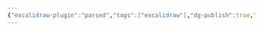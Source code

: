 ```yaml
---
{"excalidraw-plugin":"parsed","tags":["excalidraw"],"dg-publish":true,"permalink":"/docs/assets/chatgpt-usecase.excalidraw/","dgPassFrontmatter":true}
---
```

<style> .container {font-family: sans-serif; text-align: center;} .button-wrapper button {z-index: 1;height: 40px; width: 100px; margin: 10px;padding: 5px;} .excalidraw .App-menu_top .buttonList { display: flex;} .excalidraw-wrapper { height: 800px; margin: 50px; position: relative;} :root[dir="ltr"] .excalidraw .layer-ui__wrapper .zen-mode-transition.App-menu_bottom--transition-left {transform: none;} </style><script src="https://cdn.jsdelivr.net/npm/react@17/umd/react.production.min.js"></script><script src="https://cdn.jsdelivr.net/npm/react-dom@17/umd/react-dom.production.min.js"></script><script type="text/javascript" src="https://cdn.jsdelivr.net/npm/@excalidraw/excalidraw@0/dist/excalidraw.production.min.js"></script><div id="chatgpt-usecaseexcalidraw.md"></div><script>(function(){const InitialData={"type":"excalidraw","version":2,"source":"https://github.com/zsviczian/obsidian-excalidraw-plugin/releases/tag/2.7.4","elements":[{"type":"text","version":947,"versionNonce":1883503732,"isDeleted":false,"id":"2Z1VowJB","fillStyle":"solid","strokeWidth":1,"strokeStyle":"solid","roughness":1,"opacity":100,"angle":0,"x":-614.3732255745849,"y":-84.82552846259674,"strokeColor":"#000000","backgroundColor":"white","width":46.239969193935394,"height":25,"seed":593505442,"groupIds":["gCb6DzIQ1P3OZgURhG1Pv"],"frameId":null,"roundness":null,"boundElements":[],"updated":1736753009625,"link":null,"locked":false,"fontSize":20,"fontFamily":1,"text":"User","rawText":"User","textAlign":"left","verticalAlign":"top","containerId":null,"originalText":"User","lineHeight":1.25,"baseline":17,"autoResize":true,"index":"a0"},{"type":"line","version":1255,"versionNonce":593441996,"isDeleted":false,"id":"Me6z0AsjUha_0SNufGoPd","fillStyle":"cross-hatch","strokeWidth":2,"strokeStyle":"solid","roughness":0,"opacity":100,"angle":0,"x":-617.1604462230923,"y":-94.47845447257546,"strokeColor":"#000000","backgroundColor":"#ced4da","width":49.26942071813747,"height":43.87300421060919,"seed":28723298,"groupIds":["tCMJPACABmcO7j8ay6_FF","gCb6DzIQ1P3OZgURhG1Pv"],"frameId":null,"roundness":{"type":2},"boundElements":[],"updated":1736753009625,"link":null,"locked":false,"startBinding":null,"endBinding":null,"lastCommittedPoint":null,"startArrowhead":null,"endArrowhead":null,"points":[[0,0],[5.518175120431392,-29.072472669680792],[23.649321944705985,-43.87300421060919],[41.780468768980576,-32.244015142736835],[49.26942071813747,-3.0188078795298896],[0,0]],"index":"a1"},{"type":"ellipse","version":997,"versionNonce":754208244,"isDeleted":false,"id":"yNoEvIgoLb9iK8J67jRwE","fillStyle":"cross-hatch","strokeWidth":2,"strokeStyle":"solid","roughness":0,"opacity":100,"angle":0,"x":-604.7065753867766,"y":-161.1695022584319,"strokeColor":"#000000","backgroundColor":"#ced4da","width":25.225943407686408,"height":22.072700481725683,"seed":777186338,"groupIds":["tCMJPACABmcO7j8ay6_FF","gCb6DzIQ1P3OZgURhG1Pv"],"frameId":null,"roundness":null,"boundElements":[],"updated":1736753009625,"link":null,"locked":false,"index":"a2"},{"type":"text","version":1064,"versionNonce":95861580,"isDeleted":false,"id":"APy7aen9","fillStyle":"solid","strokeWidth":1,"strokeStyle":"solid","roughness":1,"opacity":100,"angle":0,"x":-610.4307562956135,"y":283.53880818698,"strokeColor":"#000000","backgroundColor":"white","width":47.39996337890625,"height":50,"seed":499701150,"groupIds":["LyjsCu6ORkNPfZITUlByw"],"frameId":null,"roundness":null,"boundElements":[],"updated":1736753009625,"link":null,"locked":false,"fontSize":20,"fontFamily":1,"text":"Chat\nBot","rawText":"Chat\nBot","textAlign":"left","verticalAlign":"top","containerId":null,"originalText":"Chat\nBot","lineHeight":1.25,"baseline":42,"autoResize":true,"index":"a3"},{"type":"line","version":1356,"versionNonce":1654550388,"isDeleted":false,"id":"QMXPDsniB23Rh0QjQ6qOl","fillStyle":"cross-hatch","strokeWidth":2,"strokeStyle":"solid","roughness":0,"opacity":100,"angle":0,"x":-613.2179769441209,"y":273.8858821770013,"strokeColor":"#000000","backgroundColor":"#ced4da","width":49.26942071813747,"height":43.87300421060919,"seed":798519774,"groupIds":["0FXJtMV7jXe6nsUMGTWym","LyjsCu6ORkNPfZITUlByw"],"frameId":null,"roundness":{"type":2},"boundElements":[],"updated":1736753009625,"link":null,"locked":false,"startBinding":null,"endBinding":null,"lastCommittedPoint":null,"startArrowhead":null,"endArrowhead":null,"points":[[0,0],[5.518175120431392,-29.072472669680792],[23.649321944705985,-43.87300421060919],[41.780468768980576,-32.244015142736835],[49.26942071813747,-3.0188078795298896],[0,0]],"index":"a4"},{"type":"ellipse","version":1094,"versionNonce":1884910028,"isDeleted":false,"id":"3yw9FE5njF8o1E2rEBxNQ","fillStyle":"cross-hatch","strokeWidth":2,"strokeStyle":"solid","roughness":0,"opacity":100,"angle":0,"x":-600.7641061078052,"y":207.1948343911449,"strokeColor":"#000000","backgroundColor":"#ced4da","width":25.225943407686408,"height":22.072700481725683,"seed":1437238814,"groupIds":["0FXJtMV7jXe6nsUMGTWym","LyjsCu6ORkNPfZITUlByw"],"frameId":null,"roundness":null,"boundElements":[],"updated":1736753009625,"link":null,"locked":false,"index":"a5"},{"type":"arrow","version":218,"versionNonce":1906643562,"isDeleted":false,"id":"sMkt9S2iY-bE5b892haRl","fillStyle":"hachure","strokeWidth":1,"strokeStyle":"solid","roughness":1,"opacity":100,"angle":0,"x":-514.2493979581498,"y":-220.76281346045465,"strokeColor":"#1e1e1e","backgroundColor":"transparent","width":57.95305193894637,"height":62.70311922371431,"seed":40258462,"groupIds":[],"frameId":null,"roundness":{"type":2},"boundElements":[],"updated":1736753009835,"link":null,"locked":false,"startBinding":{"focus":0.8967829899314979,"gap":8.817058953848658,"elementId":"1wsIUCF3n3Yfevi6bE0pF"},"endBinding":{"focus":0.8345246188289532,"gap":9.973280051582462,"elementId":"yNoEvIgoLb9iK8J67jRwE"},"lastCommittedPoint":null,"startArrowhead":null,"endArrowhead":null,"points":[[0,0],[-57.95305193894637,62.70311922371431]],"index":"a6"},{"type":"arrow","version":303,"versionNonce":1554514858,"isDeleted":false,"id":"SLQGQ53VBgVrG2-N2sPbz","fillStyle":"hachure","strokeWidth":1,"strokeStyle":"solid","roughness":1,"opacity":100,"angle":0,"x":-488.51456706760695,"y":-21.665248447970043,"strokeColor":"#1e1e1e","backgroundColor":"transparent","width":83.76578048037521,"height":130.77303204679134,"seed":2031911170,"groupIds":[],"frameId":null,"roundness":{"type":2},"boundElements":[],"updated":1736753009837,"link":null,"locked":false,"startBinding":{"focus":-0.7348549314645142,"gap":6.99943318372496,"elementId":"9XEYU9mK8mMttTHapjQNh"},"endBinding":{"focus":-1.5427284832754433,"gap":8.374741665468514,"elementId":"yNoEvIgoLb9iK8J67jRwE"},"lastCommittedPoint":null,"startArrowhead":null,"endArrowhead":null,"points":[[0,0],[-83.76578048037521,-130.77303204679134]],"index":"a7"},{"type":"arrow","version":298,"versionNonce":1447469354,"isDeleted":false,"id":"I7_FqlOJ3cCgHV4RhDppp","fillStyle":"hachure","strokeWidth":1,"strokeStyle":"solid","roughness":1,"opacity":100,"angle":0,"x":-566.7845987481653,"y":223.76616383882396,"strokeColor":"#1e1e1e","backgroundColor":"transparent","width":55.61122236001694,"height":11.761024084338601,"seed":1600706882,"groupIds":[],"frameId":null,"roundness":{"type":2},"boundElements":[],"updated":1736753009837,"link":null,"locked":false,"startBinding":{"focus":0.8854662783341526,"gap":9.568833397433906,"elementId":"3yw9FE5njF8o1E2rEBxNQ"},"endBinding":{"focus":0.3720831294617991,"gap":7.268096279329129,"elementId":"n1broyOWZp_obPGSCiHQX"},"lastCommittedPoint":null,"startArrowhead":null,"endArrowhead":null,"points":[[0,0],[55.61122236001694,-11.761024084338601]],"index":"a8"},{"type":"text","version":1222,"versionNonce":665349836,"isDeleted":false,"id":"hrByokXx","fillStyle":"solid","strokeWidth":1,"strokeStyle":"solid","roughness":1,"opacity":100,"angle":0,"x":-611.8755093066811,"y":544.3732096355475,"strokeColor":"#000000","backgroundColor":"white","width":44.65995788574219,"height":50,"seed":1718191390,"groupIds":["co2OpRnkzOmBx7FEySgcO"],"frameId":null,"roundness":null,"boundElements":[],"updated":1736753009625,"link":null,"locked":false,"fontSize":20,"fontFamily":1,"text":"Open\nAI","rawText":"Open\nAI","textAlign":"left","verticalAlign":"top","containerId":null,"originalText":"Open\nAI","lineHeight":1.25,"baseline":42,"autoResize":true,"index":"a9"},{"type":"line","version":1502,"versionNonce":1483977716,"isDeleted":false,"id":"a3AcU44PCaYMOxZWMvQE3","fillStyle":"cross-hatch","strokeWidth":2,"strokeStyle":"solid","roughness":0,"opacity":100,"angle":0,"x":-614.5366414949021,"y":534.8464738111159,"strokeColor":"#000000","backgroundColor":"#ced4da","width":49.26942071813747,"height":43.87300421060919,"seed":259469662,"groupIds":["Kq0lDcbRl8dHra64eLDrI","co2OpRnkzOmBx7FEySgcO"],"frameId":null,"roundness":{"type":2},"boundElements":[],"updated":1736753009625,"link":null,"locked":false,"startBinding":null,"endBinding":null,"lastCommittedPoint":null,"startArrowhead":null,"endArrowhead":null,"points":[[0,0],[5.518175120431392,-29.072472669680792],[23.649321944705985,-43.87300421060919],[41.780468768980576,-32.244015142736835],[49.26942071813747,-3.0188078795298896],[0,0]],"index":"aA"},{"type":"ellipse","version":1241,"versionNonce":1623766348,"isDeleted":false,"id":"l9lDEO80SQSsXJqKr1wW7","fillStyle":"cross-hatch","strokeWidth":2,"strokeStyle":"solid","roughness":0,"opacity":100,"angle":0,"x":-602.0827706585865,"y":468.15542602525943,"strokeColor":"#000000","backgroundColor":"#ced4da","width":25.225943407686408,"height":22.072700481725683,"seed":1518687646,"groupIds":["Kq0lDcbRl8dHra64eLDrI","co2OpRnkzOmBx7FEySgcO"],"frameId":null,"roundness":null,"boundElements":[{"id":"I7_FqlOJ3cCgHV4RhDppp","type":"arrow"},{"id":"QV5ZVg9ODAfKaD0r6DCUB","type":"arrow"}],"updated":1736753009625,"link":null,"locked":false,"index":"aB"},{"type":"arrow","version":241,"versionNonce":799634538,"isDeleted":false,"id":"QV5ZVg9ODAfKaD0r6DCUB","fillStyle":"hachure","strokeWidth":1,"strokeStyle":"solid","roughness":1,"opacity":100,"angle":0,"x":-565.702550004829,"y":473.37730868124135,"strokeColor":"#1e1e1e","backgroundColor":"transparent","width":54.51076781053064,"height":3.2640088651075416,"seed":1761267970,"groupIds":[],"frameId":null,"roundness":{"type":2},"boundElements":[],"updated":1736753009839,"link":null,"locked":false,"startBinding":{"focus":-0.3969688106694971,"gap":11.95298670027555,"elementId":"l9lDEO80SQSsXJqKr1wW7"},"endBinding":{"focus":0.026160937695599407,"gap":7.113323170981133,"elementId":"GnFccX6hHUnreg--HIluE"},"lastCommittedPoint":null,"startArrowhead":null,"endArrowhead":null,"points":[[0,0],[54.51076781053064,-3.2640088651075416]],"index":"aC"},{"type":"ellipse","version":161,"versionNonce":1260137420,"isDeleted":false,"id":"1wsIUCF3n3Yfevi6bE0pF","fillStyle":"hachure","strokeWidth":1,"strokeStyle":"solid","roughness":1,"opacity":100,"angle":0,"x":-507.7685231793006,"y":-276.1045871673292,"strokeColor":"#1e1e1e","backgroundColor":"transparent","width":206,"height":89,"seed":202293790,"groupIds":[],"frameId":"V6rDjRW-2-3vH89Qtx9M1","roundness":{"type":2},"boundElements":[{"type":"text","id":"De750tSa"},{"id":"sMkt9S2iY-bE5b892haRl","type":"arrow"},{"id":"M0o15oZlbze4uYw5iNqcO","type":"arrow"},{"id":"ip8sUd67HFfYmEraPN2hn","type":"arrow"}],"updated":1736753009625,"link":null,"locked":false,"index":"aD"},{"type":"text","version":151,"versionNonce":619071220,"isDeleted":false,"id":"De750tSa","fillStyle":"hachure","strokeWidth":1,"strokeStyle":"solid","roughness":1,"opacity":100,"angle":0,"x":-452.560482579015,"y":-256.5708389301306,"strokeColor":"#1e1e1e","backgroundColor":"transparent","width":95.919921875,"height":50,"seed":661442142,"groupIds":[],"frameId":"V6rDjRW-2-3vH89Qtx9M1","roundness":null,"boundElements":[],"updated":1736753009625,"link":null,"locked":false,"fontSize":20,"fontFamily":1,"text":"Request\nChat List","rawText":"Request\nChat List","textAlign":"center","verticalAlign":"middle","containerId":"1wsIUCF3n3Yfevi6bE0pF","originalText":"Request\nChat List","lineHeight":1.25,"baseline":42,"autoResize":true,"index":"aE"},{"type":"ellipse","version":176,"versionNonce":951898700,"isDeleted":false,"id":"c5VVrWVITHnCl8TEOsmRQ","fillStyle":"hachure","strokeWidth":1,"strokeStyle":"solid","roughness":1,"opacity":100,"angle":0,"x":-181.37375287493865,"y":-273.7136366464959,"strokeColor":"#1e1e1e","backgroundColor":"transparent","width":209,"height":85,"seed":2143499806,"groupIds":[],"frameId":"V6rDjRW-2-3vH89Qtx9M1","roundness":{"type":2},"boundElements":[{"type":"text","id":"q7pVDpjr"},{"id":"M0o15oZlbze4uYw5iNqcO","type":"arrow"}],"updated":1736753009625,"link":null,"locked":false,"index":"aF"},{"type":"text","version":118,"versionNonce":1542015092,"isDeleted":false,"id":"q7pVDpjr","fillStyle":"hachure","strokeWidth":1,"strokeStyle":"solid","roughness":1,"opacity":100,"angle":0,"x":-124.72637244643286,"y":-256.2656748469242,"strokeColor":"#1e1e1e","backgroundColor":"transparent","width":95.919921875,"height":50,"seed":2132590978,"groupIds":[],"frameId":"V6rDjRW-2-3vH89Qtx9M1","roundness":null,"boundElements":[],"updated":1736753009625,"link":null,"locked":false,"fontSize":20,"fontFamily":1,"text":"Filter\nChat List","rawText":"Filter\nChat List","textAlign":"center","verticalAlign":"middle","containerId":"c5VVrWVITHnCl8TEOsmRQ","originalText":"Filter\nChat List","lineHeight":1.25,"baseline":42,"autoResize":true,"index":"aG"},{"type":"ellipse","version":120,"versionNonce":679782604,"isDeleted":false,"id":"QbiOtc-8GywIM3pk3ieR_","fillStyle":"hachure","strokeWidth":1,"strokeStyle":"solid","roughness":1,"opacity":100,"angle":0,"x":147.23952837506135,"y":-389.3758375742303,"strokeColor":"#1e1e1e","backgroundColor":"transparent","width":195,"height":120,"seed":585382338,"groupIds":[],"frameId":"V6rDjRW-2-3vH89Qtx9M1","roundness":{"type":2},"boundElements":[{"type":"text","id":"5z7GH61R"},{"id":"GSj0jaAwJLI65F8NSAQk-","type":"arrow"}],"updated":1736753009625,"link":null,"locked":false,"index":"aH"},{"type":"text","version":112,"versionNonce":235936244,"isDeleted":false,"id":"5z7GH61R","fillStyle":"hachure","strokeWidth":1,"strokeStyle":"solid","roughness":1,"opacity":100,"angle":0,"x":204.29665842598484,"y":-366.8022444454231,"strokeColor":"#1e1e1e","backgroundColor":"transparent","width":80.99991756677628,"height":75,"seed":1266397570,"groupIds":[],"frameId":"V6rDjRW-2-3vH89Qtx9M1","roundness":null,"boundElements":[],"updated":1736753009625,"link":null,"locked":false,"fontSize":20,"fontFamily":1,"text":"filter by\ncurrent\nstate","rawText":"filter by\ncurrent state","textAlign":"center","verticalAlign":"middle","containerId":"QbiOtc-8GywIM3pk3ieR_","originalText":"filter by\ncurrent state","lineHeight":1.25,"baseline":67,"autoResize":true,"index":"aI"},{"type":"ellipse","version":173,"versionNonce":772648780,"isDeleted":false,"id":"br4SlF0QFwDiOUG7se0TJ","fillStyle":"hachure","strokeWidth":1,"strokeStyle":"solid","roughness":1,"opacity":100,"angle":0,"x":145.88003130474885,"y":-248.66284013770684,"strokeColor":"#1e1e1e","backgroundColor":"transparent","width":195,"height":120,"seed":1233343042,"groupIds":[],"frameId":"V6rDjRW-2-3vH89Qtx9M1","roundness":{"type":2},"boundElements":[{"type":"text","id":"aZaosykx"},{"id":"MSx-y66iGkpPjIif_UUmg","type":"arrow"}],"updated":1736753009625,"link":null,"locked":false,"index":"aJ"},{"type":"text","version":170,"versionNonce":1180744564,"isDeleted":false,"id":"aZaosykx","fillStyle":"hachure","strokeWidth":1,"strokeStyle":"solid","roughness":1,"opacity":100,"angle":0,"x":202.93716135567234,"y":-213.5892470088997,"strokeColor":"#1e1e1e","backgroundColor":"transparent","width":80.99991756677628,"height":50,"seed":1873000962,"groupIds":[],"frameId":"V6rDjRW-2-3vH89Qtx9M1","roundness":null,"boundElements":[],"updated":1736753009625,"link":null,"locked":false,"fontSize":20,"fontFamily":1,"text":"filter by\ngoal","rawText":"filter by\ngoal","textAlign":"center","verticalAlign":"middle","containerId":"br4SlF0QFwDiOUG7se0TJ","originalText":"filter by\ngoal","lineHeight":1.25,"baseline":42,"autoResize":true,"index":"aK"},{"type":"ellipse","version":838,"versionNonce":1504830924,"isDeleted":false,"id":"bQidfhOgT4muB59UIOaLl","fillStyle":"hachure","strokeWidth":1,"strokeStyle":"solid","roughness":1,"opacity":100,"angle":0,"x":-221.7075622107526,"y":-156.3835551864069,"strokeColor":"#1e1e1e","backgroundColor":"transparent","width":104,"height":95,"seed":141847490,"groupIds":[],"frameId":"V6rDjRW-2-3vH89Qtx9M1","roundness":{"type":2},"boundElements":[{"type":"text","id":"ZXLwCrxi"},{"id":"ntP5dxGQG1I7e23ng0z9j","type":"arrow"},{"id":"Rb6Tw0frwl81aC9x7FcwD","type":"arrow"},{"id":"ip8sUd67HFfYmEraPN2hn","type":"arrow"}],"updated":1736753009625,"link":null,"locked":false,"index":"aL"},{"type":"text","version":789,"versionNonce":1373891370,"isDeleted":false,"id":"ZXLwCrxi","fillStyle":"hachure","strokeWidth":1,"strokeStyle":"solid","roughness":1,"opacity":100,"angle":0,"x":-190.09709445243294,"y":-121.4711272927679,"strokeColor":"#1e1e1e","backgroundColor":"transparent","width":41.23995923995972,"height":25,"seed":875930498,"groupIds":[],"frameId":"V6rDjRW-2-3vH89Qtx9M1","roundness":null,"boundElements":[],"updated":1736753009836,"link":null,"locked":false,"fontSize":20,"fontFamily":1,"text":"login","rawText":"login","textAlign":"center","verticalAlign":"middle","containerId":"bQidfhOgT4muB59UIOaLl","originalText":"login","lineHeight":1.25,"baseline":17,"autoResize":true,"index":"aM"},{"type":"ellipse","version":591,"versionNonce":545999948,"isDeleted":false,"id":"f7IdWh7UmnaydCsUhl1dC","fillStyle":"hachure","strokeWidth":1,"strokeStyle":"solid","roughness":1,"opacity":100,"angle":0,"x":25.857337674699124,"y":-154.80104573691523,"strokeColor":"#1e1e1e","backgroundColor":"transparent","width":104,"height":95,"seed":845274526,"groupIds":[],"frameId":"V6rDjRW-2-3vH89Qtx9M1","roundness":{"type":2},"boundElements":[{"type":"text","id":"tyF9OcMl"},{"id":"ntP5dxGQG1I7e23ng0z9j","type":"arrow"}],"updated":1736753009625,"link":null,"locked":false,"index":"aN"},{"type":"text","version":561,"versionNonce":340699306,"isDeleted":false,"id":"tyF9OcMl","fillStyle":"hachure","strokeWidth":1,"strokeStyle":"solid","roughness":1,"opacity":100,"angle":0,"x":50.177819537861936,"y":-119.88861784327622,"strokeColor":"#1e1e1e","backgroundColor":"transparent","width":55.81993103027344,"height":25,"seed":1540389342,"groupIds":[],"frameId":"V6rDjRW-2-3vH89Qtx9M1","roundness":null,"boundElements":[],"updated":1736753009837,"link":null,"locked":false,"fontSize":20,"fontFamily":1,"text":"signup","rawText":"signup","textAlign":"center","verticalAlign":"middle","containerId":"f7IdWh7UmnaydCsUhl1dC","originalText":"signup","lineHeight":1.25,"baseline":17,"autoResize":true,"index":"aO"},{"type":"ellipse","version":617,"versionNonce":1148445388,"isDeleted":false,"id":"sioTdJMPBNuJ1Y-YM2CZa","fillStyle":"hachure","strokeWidth":1,"strokeStyle":"solid","roughness":1,"opacity":100,"angle":0,"x":-480.6831832720374,"y":-159.53539087292756,"strokeColor":"#1e1e1e","backgroundColor":"transparent","width":119,"height":95,"seed":1602283550,"groupIds":[],"frameId":"V6rDjRW-2-3vH89Qtx9M1","roundness":{"type":2},"boundElements":[{"type":"text","id":"JrbDETyB"},{"id":"Rb6Tw0frwl81aC9x7FcwD","type":"arrow"},{"id":"Kvgr-6E4fxvJrmARAK4wx","type":"arrow"}],"updated":1736753009625,"link":null,"locked":false,"index":"aP"},{"type":"text","version":610,"versionNonce":1148825834,"isDeleted":false,"id":"JrbDETyB","fillStyle":"hachure","strokeWidth":1,"strokeStyle":"solid","roughness":1,"opacity":100,"angle":0,"x":-456.07599830048855,"y":-124.62296297928856,"strokeColor":"#1e1e1e","backgroundColor":"transparent","width":69.63992309570312,"height":25,"seed":94656990,"groupIds":[],"frameId":"V6rDjRW-2-3vH89Qtx9M1","roundness":null,"boundElements":[],"updated":1736753009837,"link":null,"locked":false,"fontSize":20,"fontFamily":1,"text":"Signout","rawText":"Signout","textAlign":"center","verticalAlign":"middle","containerId":"sioTdJMPBNuJ1Y-YM2CZa","originalText":"Signout","lineHeight":1.25,"baseline":17,"autoResize":true,"index":"aQ"},{"type":"ellipse","version":307,"versionNonce":1007003980,"isDeleted":false,"id":"9XEYU9mK8mMttTHapjQNh","fillStyle":"hachure","strokeWidth":1,"strokeStyle":"solid","roughness":1,"opacity":100,"angle":0,"x":-496.4061421978554,"y":-40.2911512949334,"strokeColor":"#1e1e1e","backgroundColor":"transparent","width":206,"height":89,"seed":843963358,"groupIds":[],"frameId":"V6rDjRW-2-3vH89Qtx9M1","roundness":{"type":2},"boundElements":[{"type":"text","id":"U7n4vZNf"},{"id":"SLQGQ53VBgVrG2-N2sPbz","type":"arrow"},{"id":"pRAJskR0vaZfty_m5_tpI","type":"arrow"}],"updated":1736753009625,"link":null,"locked":false,"index":"aR"},{"type":"text","version":308,"versionNonce":796746100,"isDeleted":false,"id":"U7n4vZNf","fillStyle":"hachure","strokeWidth":1,"strokeStyle":"solid","roughness":1,"opacity":100,"angle":0,"x":-456.748081761144,"y":-20.757403057734766,"strokeColor":"#1e1e1e","backgroundColor":"transparent","width":127.01988220214844,"height":50,"seed":1501406722,"groupIds":[],"frameId":"V6rDjRW-2-3vH89Qtx9M1","roundness":null,"boundElements":[],"updated":1736753009625,"link":null,"locked":false,"fontSize":20,"fontFamily":1,"text":"Request\nChat Session","rawText":"Request\nChat Session","textAlign":"center","verticalAlign":"middle","containerId":"9XEYU9mK8mMttTHapjQNh","originalText":"Request\nChat Session","lineHeight":1.25,"baseline":42,"autoResize":true,"index":"aS"},{"type":"arrow","version":294,"versionNonce":1771801962,"isDeleted":false,"id":"GSj0jaAwJLI65F8NSAQk-","fillStyle":"hachure","strokeWidth":1,"strokeStyle":"solid","roughness":1,"opacity":100,"angle":0,"x":137.0050923431176,"y":-324.37748007742425,"strokeColor":"#1e1e1e","backgroundColor":"transparent","width":76.73260051136144,"height":93.58038400339092,"seed":1572399938,"groupIds":[],"frameId":"V6rDjRW-2-3vH89Qtx9M1","roundness":{"type":2},"boundElements":[],"updated":1736753009836,"link":null,"locked":false,"startBinding":{"elementId":"QbiOtc-8GywIM3pk3ieR_","gap":10.50618351762185,"focus":1.0523645995113606},"endBinding":null,"lastCommittedPoint":null,"startArrowhead":null,"endArrowhead":null,"points":[[0,0],[-33.434994550019894,82.90106800985137],[-76.73260051136144,93.58038400339092]],"index":"aT"},{"type":"arrow","version":253,"versionNonce":710561834,"isDeleted":false,"id":"MSx-y66iGkpPjIif_UUmg","fillStyle":"hachure","strokeWidth":1,"strokeStyle":"solid","roughness":1,"opacity":100,"angle":0,"x":136.5751920436445,"y":-187.738459874511,"strokeColor":"#1e1e1e","backgroundColor":"transparent","width":76.02166962203376,"height":40.408509570253585,"seed":1134082690,"groupIds":[],"frameId":"V6rDjRW-2-3vH89Qtx9M1","roundness":{"type":2},"boundElements":[],"updated":1736753009836,"link":null,"locked":false,"startBinding":{"elementId":"br4SlF0QFwDiOUG7se0TJ","gap":9.31433817685756,"focus":-0.9380214158860317},"endBinding":null,"lastCommittedPoint":null,"startArrowhead":null,"endArrowhead":null,"points":[[0,0],[-35.91006251226554,-35.48699088935095],[-76.02166962203376,-40.408509570253585]],"index":"aU"},{"type":"arrow","version":2124,"versionNonce":760280554,"isDeleted":false,"id":"ntP5dxGQG1I7e23ng0z9j","fillStyle":"hachure","strokeWidth":1,"strokeStyle":"dashed","roughness":1,"opacity":100,"angle":0,"x":-105.43084549288372,"y":-106.15156252309188,"strokeColor":"#1e1e1e","backgroundColor":"transparent","width":120.02666912077068,"height":1.2967547631971001,"seed":2138800066,"groupIds":[],"frameId":"V6rDjRW-2-3vH89Qtx9M1","roundness":{"type":2},"boundElements":[{"type":"text","id":"aFCyQ1aU"}],"updated":1736753009836,"link":null,"locked":false,"startBinding":{"elementId":"bQidfhOgT4muB59UIOaLl","focus":0.042892877396113846,"gap":12.343801480409603},"endBinding":{"elementId":"f7IdWh7UmnaydCsUhl1dC","focus":-0.06588398835823771,"gap":11.316300788016882},"lastCommittedPoint":null,"startArrowhead":null,"endArrowhead":"arrow","points":[[0,0],[120.02666912077068,1.2967547631971001]],"index":"aV"},{"id":"aFCyQ1aU","type":"text","x":-77.027475557117,"y":-118.00318503299192,"width":63.21994933485985,"height":25,"angle":0,"strokeColor":"#1e1e1e","backgroundColor":"transparent","fillStyle":"hachure","strokeWidth":1,"strokeStyle":"dashed","roughness":1,"opacity":100,"groupIds":[],"frameId":"V6rDjRW-2-3vH89Qtx9M1","roundness":null,"seed":1957878050,"version":73,"versionNonce":344102004,"isDeleted":false,"boundElements":[],"updated":1736753009625,"link":null,"locked":false,"text":"include","rawText":"include","fontSize":20,"fontFamily":1,"textAlign":"center","verticalAlign":"middle","baseline":17,"containerId":"ntP5dxGQG1I7e23ng0z9j","originalText":"include","lineHeight":1.25,"autoResize":true,"index":"aW"},{"type":"arrow","version":491,"versionNonce":1300984490,"isDeleted":false,"id":"M0o15oZlbze4uYw5iNqcO","fillStyle":"hachure","strokeWidth":1,"strokeStyle":"dashed","roughness":1,"opacity":100,"angle":0,"x":-187.07988345726653,"y":-226.15945456012577,"strokeColor":"#1e1e1e","backgroundColor":"transparent","width":111.11044528353614,"height":0.2790721027041627,"seed":1499626974,"groupIds":["DTnibcb2DtIzN7HFWvf5y"],"frameId":"V6rDjRW-2-3vH89Qtx9M1","roundness":{"type":2},"boundElements":[],"updated":1736753009835,"link":null,"locked":false,"startBinding":{"elementId":"c5VVrWVITHnCl8TEOsmRQ","gap":6.301949215293021,"focus":-0.1254324987331619},"endBinding":{"elementId":"1wsIUCF3n3Yfevi6bE0pF","gap":4.183372088961235,"focus":0.11007391281021633},"lastCommittedPoint":null,"startArrowhead":null,"endArrowhead":"arrow","points":[[0,0],[-111.11044528353614,-0.2790721027041627]],"index":"aX"},{"type":"text","version":142,"versionNonce":2107631092,"isDeleted":false,"id":"ROLWqT6d","fillStyle":"hachure","strokeWidth":1,"strokeStyle":"dashed","roughness":1,"opacity":100,"angle":0,"x":-279.49273071079824,"y":-265.8675255014726,"strokeColor":"#1e1e1e","backgroundColor":"transparent","width":76.17993864417076,"height":25,"seed":1629572574,"groupIds":["DTnibcb2DtIzN7HFWvf5y"],"frameId":"V6rDjRW-2-3vH89Qtx9M1","roundness":null,"boundElements":[{"id":"M0o15oZlbze4uYw5iNqcO","type":"arrow"}],"updated":1736753009625,"link":null,"locked":false,"fontSize":20,"fontFamily":1,"text":"extends","rawText":"extends","textAlign":"left","verticalAlign":"top","containerId":null,"originalText":"extends","lineHeight":1.25,"baseline":17,"autoResize":true,"index":"aY"},{"type":"ellipse","version":163,"versionNonce":422617932,"isDeleted":false,"id":"n1broyOWZp_obPGSCiHQX","fillStyle":"hachure","strokeWidth":1,"strokeStyle":"solid","roughness":1,"opacity":100,"angle":0,"x":-504.869243434115,"y":163.10979500436775,"strokeColor":"#1e1e1e","backgroundColor":"transparent","width":218,"height":85,"seed":2079218690,"groupIds":[],"frameId":"V6rDjRW-2-3vH89Qtx9M1","roundness":{"type":2},"boundElements":[{"id":"I7_FqlOJ3cCgHV4RhDppp","type":"arrow"},{"type":"text","id":"BHDZjJZu"},{"id":"pRAJskR0vaZfty_m5_tpI","type":"arrow"},{"id":"iuD4haGAmo5SeYGWWZD4W","type":"arrow"}],"updated":1736753009625,"link":null,"locked":false,"index":"aZ"},{"type":"text","version":149,"versionNonce":1243023220,"isDeleted":false,"id":"BHDZjJZu","fillStyle":"hachure","strokeWidth":1,"strokeStyle":"solid","roughness":1,"opacity":100,"angle":0,"x":-435.88384687788226,"y":180.55775680393947,"strokeColor":"#1e1e1e","backgroundColor":"transparent","width":79.87992858886719,"height":50,"seed":998738882,"groupIds":[],"frameId":"V6rDjRW-2-3vH89Qtx9M1","roundness":null,"boundElements":[],"updated":1736753009625,"link":null,"locked":false,"fontSize":20,"fontFamily":1,"text":"Request\nPrompt","rawText":"Request Prompt","textAlign":"center","verticalAlign":"middle","containerId":"n1broyOWZp_obPGSCiHQX","originalText":"Request Prompt","lineHeight":1.25,"baseline":42,"autoResize":true,"index":"aa"},{"type":"arrow","version":326,"versionNonce":1072491498,"isDeleted":false,"id":"pRAJskR0vaZfty_m5_tpI","fillStyle":"hachure","strokeWidth":1,"strokeStyle":"dashed","roughness":1,"opacity":100,"angle":0,"x":-391.3783237246374,"y":57.75989434810502,"strokeColor":"#1e1e1e","backgroundColor":"transparent","width":2.201528366212301,"height":94.1311977732996,"seed":1455357442,"groupIds":["T-uQB6ulK87otbG0NrK_S"],"frameId":"V6rDjRW-2-3vH89Qtx9M1","roundness":{"type":2},"boundElements":[],"updated":1736753009837,"link":null,"locked":false,"startBinding":{"focus":-0.03184559230261692,"gap":9.059815711400155,"elementId":"9XEYU9mK8mMttTHapjQNh"},"endBinding":{"focus":0.009476901546014464,"gap":11.228444684144868,"elementId":"n1broyOWZp_obPGSCiHQX"},"lastCommittedPoint":null,"startArrowhead":null,"endArrowhead":"arrow","points":[[0,0],[-2.201528366212301,94.1311977732996]],"index":"ab"},{"type":"text","version":108,"versionNonce":237893876,"isDeleted":false,"id":"KESEwfO6","fillStyle":"hachure","strokeWidth":1,"strokeStyle":"solid","roughness":1,"opacity":100,"angle":0,"x":-379.1837830255863,"y":76.46543160104744,"strokeColor":"#1e1e1e","backgroundColor":"transparent","width":63.21994933485985,"height":25,"seed":56607746,"groupIds":["T-uQB6ulK87otbG0NrK_S"],"frameId":"V6rDjRW-2-3vH89Qtx9M1","roundness":null,"boundElements":[],"updated":1736753009625,"link":null,"locked":false,"fontSize":20,"fontFamily":1,"text":"include","rawText":"include","textAlign":"left","verticalAlign":"top","containerId":null,"originalText":"include","lineHeight":1.25,"baseline":17,"autoResize":true,"index":"ac"},{"type":"ellipse","version":117,"versionNonce":780222540,"isDeleted":false,"id":"XKHvyuA3VWcCm6ueIrPOB","fillStyle":"hachure","strokeWidth":1,"strokeStyle":"solid","roughness":1,"opacity":100,"angle":0,"x":-167.1237091730473,"y":161.76544482533131,"strokeColor":"#1e1e1e","backgroundColor":"transparent","width":157,"height":120,"seed":718030274,"groupIds":[],"frameId":"V6rDjRW-2-3vH89Qtx9M1","roundness":{"type":2},"boundElements":[{"type":"text","id":"Iktc5jO1"},{"id":"b1qWvV9encTkgeeBKmjgY","type":"arrow"}],"updated":1736753009625,"link":null,"locked":false,"index":"ad"},{"type":"text","version":117,"versionNonce":1701493364,"isDeleted":false,"id":"Iktc5jO1","fillStyle":"hachure","strokeWidth":1,"strokeStyle":"solid","roughness":1,"opacity":100,"angle":0,"x":-126.09155243369128,"y":184.33903795413846,"strokeColor":"#1e1e1e","backgroundColor":"transparent","width":74.919921875,"height":75,"seed":847396226,"groupIds":[],"frameId":"V6rDjRW-2-3vH89Qtx9M1","roundness":null,"boundElements":[],"updated":1736753009625,"link":null,"locked":false,"fontSize":20,"fontFamily":1,"text":"request\ncurrent\nstate","rawText":"request\ncurrent\nstate","textAlign":"center","verticalAlign":"middle","containerId":"XKHvyuA3VWcCm6ueIrPOB","originalText":"request\ncurrent\nstate","lineHeight":1.25,"baseline":67,"autoResize":true,"index":"ae"},{"type":"ellipse","version":162,"versionNonce":126572236,"isDeleted":false,"id":"kTzZVIq5AdDeqZwpWPVUP","fillStyle":"hachure","strokeWidth":1,"strokeStyle":"solid","roughness":1,"opacity":100,"angle":0,"x":-168.37391262356806,"y":299.68974088652925,"strokeColor":"#1e1e1e","backgroundColor":"transparent","width":157,"height":120,"seed":1889557726,"groupIds":[],"frameId":"V6rDjRW-2-3vH89Qtx9M1","roundness":{"type":2},"boundElements":[{"type":"text","id":"JXPMz5y1"},{"id":"UdGe7rfwoxS-ce1393uTF","type":"arrow"}],"updated":1736753009625,"link":null,"locked":false,"index":"af"},{"type":"text","version":167,"versionNonce":177425396,"isDeleted":false,"id":"JXPMz5y1","fillStyle":"hachure","strokeWidth":1,"strokeStyle":"solid","roughness":1,"opacity":100,"angle":0,"x":-127.34175588421203,"y":334.7633340153364,"strokeColor":"#1e1e1e","backgroundColor":"transparent","width":74.919921875,"height":50,"seed":612176158,"groupIds":[],"frameId":"V6rDjRW-2-3vH89Qtx9M1","roundness":null,"boundElements":[],"updated":1736753009625,"link":null,"locked":false,"fontSize":20,"fontFamily":1,"text":"request\ngoal","rawText":"request\ngoal","textAlign":"center","verticalAlign":"middle","containerId":"kTzZVIq5AdDeqZwpWPVUP","originalText":"request\ngoal","lineHeight":1.25,"baseline":42,"autoResize":true,"index":"ag"},{"type":"ellipse","version":205,"versionNonce":336502092,"isDeleted":false,"id":"lF1waERz3oLUR4vb-f0Hd","fillStyle":"hachure","strokeWidth":1,"strokeStyle":"solid","roughness":1,"opacity":100,"angle":0,"x":-167.1237091730473,"y":439.61890930660593,"strokeColor":"#1e1e1e","backgroundColor":"transparent","width":220,"height":156,"seed":1332717378,"groupIds":[],"frameId":"V6rDjRW-2-3vH89Qtx9M1","roundness":{"type":2},"boundElements":[{"type":"text","id":"GihaPyYe"},{"id":"5cbBT0pTIEhQ5SGuc2Mcg","type":"arrow"}],"updated":1736753009625,"link":null,"locked":false,"index":"ah"},{"type":"text","version":281,"versionNonce":1873653108,"isDeleted":false,"id":"GihaPyYe","fillStyle":"hachure","strokeWidth":1,"strokeStyle":"solid","roughness":1,"opacity":100,"angle":0,"x":-122.13539407258361,"y":479.96458037405523,"strokeColor":"#1e1e1e","backgroundColor":"transparent","width":130.45987793803215,"height":75,"seed":1582644226,"groupIds":[],"frameId":"V6rDjRW-2-3vH89Qtx9M1","roundness":null,"boundElements":[],"updated":1736753009625,"link":null,"locked":false,"fontSize":20,"fontFamily":1,"text":"request\nother\nrequirenments","rawText":"request\nother\nrequirenments","textAlign":"center","verticalAlign":"middle","containerId":"lF1waERz3oLUR4vb-f0Hd","originalText":"request\nother\nrequirenments","lineHeight":1.25,"baseline":67,"autoResize":true,"index":"ai"},{"type":"line","version":318,"versionNonce":1835340748,"isDeleted":false,"id":"IXyCTfLmjTWlMwXlaxDFJ","fillStyle":"hachure","strokeWidth":1,"strokeStyle":"solid","roughness":1,"opacity":100,"angle":3.141592653589793,"x":57.61721436059146,"y":-244.8315983068519,"strokeColor":"#000000","backgroundColor":"transparent","width":1.1585693359375,"height":29.69879150390625,"seed":582759298,"groupIds":["29ZApaBVpJFVyWmc8Bp6S"],"frameId":"V6rDjRW-2-3vH89Qtx9M1","roundness":{"type":2},"boundElements":[],"updated":1736753009625,"link":null,"locked":false,"startBinding":null,"endBinding":null,"lastCommittedPoint":null,"startArrowhead":null,"endArrowhead":null,"points":[[0,0],[-1.1585693359375,29.69879150390625]],"index":"aj"},{"type":"line","version":303,"versionNonce":1442832116,"isDeleted":false,"id":"srdwJhAMe4fuj9_REBQZt","fillStyle":"hachure","strokeWidth":1,"strokeStyle":"solid","roughness":1,"opacity":100,"angle":3.141592653589793,"x":28.25395002409431,"y":-229.34354781493892,"strokeColor":"#000000","backgroundColor":"transparent","width":30.17535400390625,"height":16.003662109375,"seed":162427714,"groupIds":["29ZApaBVpJFVyWmc8Bp6S"],"frameId":"V6rDjRW-2-3vH89Qtx9M1","roundness":{"type":2},"boundElements":[],"updated":1736753009625,"link":null,"locked":false,"startBinding":null,"endBinding":null,"lastCommittedPoint":null,"startArrowhead":null,"endArrowhead":null,"points":[[0,0],[30.17535400390625,16.003662109375]],"index":"ak"},{"type":"line","version":315,"versionNonce":1906883148,"isDeleted":false,"id":"KOUBC47d-ut5JNClb2C_I","fillStyle":"hachure","strokeWidth":1,"strokeStyle":"solid","roughness":1,"opacity":100,"angle":3.141592653589793,"x":57.59903464480881,"y":-244.5170480768419,"strokeColor":"#000000","backgroundColor":"transparent","width":28.2388916015625,"height":14.933837890625,"seed":532855554,"groupIds":["29ZApaBVpJFVyWmc8Bp6S"],"frameId":"V6rDjRW-2-3vH89Qtx9M1","roundness":{"type":2},"boundElements":[],"updated":1736753009625,"link":null,"locked":false,"startBinding":null,"endBinding":null,"lastCommittedPoint":null,"startArrowhead":null,"endArrowhead":null,"points":[[0,0],[-28.2388916015625,14.933837890625]],"index":"al"},{"type":"line","version":356,"versionNonce":1712316532,"isDeleted":false,"id":"vJi3H25C7GJlkpnQU3x1-","fillStyle":"hachure","strokeWidth":1,"strokeStyle":"solid","roughness":1,"opacity":100,"angle":3.141592653589793,"x":-256.2081386260622,"y":191.31478179975608,"strokeColor":"#000000","backgroundColor":"transparent","width":1.1585693359375,"height":29.69879150390625,"seed":410050882,"groupIds":["zfWJZbytk12iUy6jKCtVX"],"frameId":"V6rDjRW-2-3vH89Qtx9M1","roundness":{"type":2},"boundElements":[],"updated":1736753009625,"link":null,"locked":false,"startBinding":null,"endBinding":null,"lastCommittedPoint":null,"startArrowhead":null,"endArrowhead":null,"points":[[0,0],[-1.1585693359375,29.69879150390625]],"index":"am"},{"type":"line","version":341,"versionNonce":733188300,"isDeleted":false,"id":"8K2D4I4xrdsC2ngH2RZ1U","fillStyle":"hachure","strokeWidth":1,"strokeStyle":"solid","roughness":1,"opacity":100,"angle":3.141592653589793,"x":-285.5714029625593,"y":206.80283229166898,"strokeColor":"#000000","backgroundColor":"transparent","width":30.17535400390625,"height":16.003662109375,"seed":1208445186,"groupIds":["zfWJZbytk12iUy6jKCtVX"],"frameId":"V6rDjRW-2-3vH89Qtx9M1","roundness":{"type":2},"boundElements":[],"updated":1736753009625,"link":null,"locked":false,"startBinding":null,"endBinding":null,"lastCommittedPoint":null,"startArrowhead":null,"endArrowhead":null,"points":[[0,0],[30.17535400390625,16.003662109375]],"index":"an"},{"type":"line","version":353,"versionNonce":1201910260,"isDeleted":false,"id":"TVoVCHb9J0VdDjIQKw_N8","fillStyle":"hachure","strokeWidth":1,"strokeStyle":"solid","roughness":1,"opacity":100,"angle":3.141592653589793,"x":-256.22631834184483,"y":191.62933202976603,"strokeColor":"#000000","backgroundColor":"transparent","width":28.2388916015625,"height":14.933837890625,"seed":452393154,"groupIds":["zfWJZbytk12iUy6jKCtVX"],"frameId":"V6rDjRW-2-3vH89Qtx9M1","roundness":{"type":2},"boundElements":[],"updated":1736753009625,"link":null,"locked":false,"startBinding":null,"endBinding":null,"lastCommittedPoint":null,"startArrowhead":null,"endArrowhead":null,"points":[[0,0],[-28.2388916015625,14.933837890625]],"index":"ao"},{"type":"arrow","version":156,"versionNonce":1730050410,"isDeleted":false,"id":"b1qWvV9encTkgeeBKmjgY","fillStyle":"hachure","strokeWidth":1,"strokeStyle":"solid","roughness":1,"opacity":100,"angle":0,"x":-172.45427454551145,"y":215.17245877423332,"strokeColor":"#1e1e1e","backgroundColor":"transparent","width":84.00929872258769,"height":9.147421256845178,"seed":1051507714,"groupIds":[],"frameId":"V6rDjRW-2-3vH89Qtx9M1","roundness":{"type":2},"boundElements":[],"updated":1736753009838,"link":null,"locked":false,"startBinding":{"elementId":"XKHvyuA3VWcCm6ueIrPOB","gap":5.755152535570076,"focus":-0.04182726040970602},"endBinding":null,"lastCommittedPoint":null,"startArrowhead":null,"endArrowhead":null,"points":[[0,0],[-84.00929872258769,-9.147421256845178]],"index":"ap"},{"type":"arrow","version":185,"versionNonce":1352645674,"isDeleted":false,"id":"UdGe7rfwoxS-ce1393uTF","fillStyle":"hachure","strokeWidth":1,"strokeStyle":"solid","roughness":1,"opacity":100,"angle":0,"x":-176.96158267125801,"y":353.8702655564345,"strokeColor":"#1e1e1e","backgroundColor":"transparent","width":79.12265710074738,"height":145.40667009633805,"seed":154325058,"groupIds":[],"frameId":"V6rDjRW-2-3vH89Qtx9M1","roundness":{"type":2},"boundElements":[],"updated":1736753009838,"link":null,"locked":false,"startBinding":{"elementId":"kTzZVIq5AdDeqZwpWPVUP","gap":8.89998116068638,"focus":-1.0801599886346729},"endBinding":null,"lastCommittedPoint":null,"startArrowhead":null,"endArrowhead":null,"points":[[0,0],[-24.769324581216807,-118.38063351593439],[-79.12265710074738,-145.40667009633805]],"index":"aq"},{"type":"arrow","version":223,"versionNonce":1718265578,"isDeleted":false,"id":"5cbBT0pTIEhQ5SGuc2Mcg","fillStyle":"hachure","strokeWidth":1,"strokeStyle":"solid","roughness":1,"opacity":100,"angle":0,"x":-174.23475049055398,"y":512.2554222023093,"strokeColor":"#1e1e1e","backgroundColor":"transparent","width":79.78436476973266,"height":304.8843306077727,"seed":1806468382,"groupIds":[],"frameId":"V6rDjRW-2-3vH89Qtx9M1","roundness":{"type":2},"boundElements":[],"updated":1736753009838,"link":null,"locked":false,"startBinding":{"elementId":"lF1waERz3oLUR4vb-f0Hd","gap":7.343002498290602,"focus":-1.0525568552748874},"endBinding":null,"lastCommittedPoint":null,"startArrowhead":null,"endArrowhead":null,"points":[[0,0],[-37.3749002515041,-265.58852372300714],[-79.78436476973266,-304.8843306077727]],"index":"ar"},{"type":"ellipse","version":270,"versionNonce":716096756,"isDeleted":false,"id":"GnFccX6hHUnreg--HIluE","fillStyle":"hachure","strokeWidth":1,"strokeStyle":"solid","roughness":1,"opacity":100,"angle":0,"x":-504.869243434115,"y":421.8328632416723,"strokeColor":"#1e1e1e","backgroundColor":"transparent","width":218,"height":85,"seed":704254818,"groupIds":[],"frameId":"V6rDjRW-2-3vH89Qtx9M1","roundness":{"type":2},"boundElements":[{"id":"pRAJskR0vaZfty_m5_tpI","type":"arrow"},{"id":"I7_FqlOJ3cCgHV4RhDppp","type":"arrow"},{"id":"iuD4haGAmo5SeYGWWZD4W","type":"arrow"},{"id":"QV5ZVg9ODAfKaD0r6DCUB","type":"arrow"},{"type":"text","id":"ng9BaVoF"}],"updated":1736753009625,"link":null,"locked":false,"index":"as"},{"type":"text","version":276,"versionNonce":809710668,"isDeleted":false,"id":"ng9BaVoF","fillStyle":"hachure","strokeWidth":1,"strokeStyle":"solid","roughness":1,"opacity":100,"angle":0,"x":-441.9838551271651,"y":439.28082504124404,"strokeColor":"#1e1e1e","backgroundColor":"transparent","width":92.07994508743286,"height":50,"seed":1373984546,"groupIds":[],"frameId":"V6rDjRW-2-3vH89Qtx9M1","roundness":null,"boundElements":[],"updated":1736753009625,"link":null,"locked":false,"fontSize":20,"fontFamily":1,"text":"Generate\nAnswer","rawText":"Generate\nAnswer","textAlign":"center","verticalAlign":"middle","containerId":"GnFccX6hHUnreg--HIluE","originalText":"Generate\nAnswer","lineHeight":1.25,"baseline":42,"autoResize":true,"index":"at"},{"type":"arrow","version":294,"versionNonce":1091189162,"isDeleted":false,"id":"iuD4haGAmo5SeYGWWZD4W","fillStyle":"hachure","strokeWidth":1,"strokeStyle":"dashed","roughness":1,"opacity":100,"angle":0,"x":-396.4840753766753,"y":255.41015821177254,"strokeColor":"#1e1e1e","backgroundColor":"transparent","width":1.3961381519514475,"height":155.42128143411995,"seed":944718942,"groupIds":["UmL_pTmDDu5sSeRiGBk8X"],"frameId":"V6rDjRW-2-3vH89Qtx9M1","roundness":{"type":2},"boundElements":[],"updated":1736753009839,"link":null,"locked":false,"startBinding":{"focus":0.0015924927569410795,"gap":7.301059123888038,"elementId":"n1broyOWZp_obPGSCiHQX"},"endBinding":{"focus":-0.022858295761067425,"gap":11.008936552095804,"elementId":"GnFccX6hHUnreg--HIluE"},"lastCommittedPoint":null,"startArrowhead":null,"endArrowhead":"arrow","points":[[0,0],[-1.3961381519514475,155.42128143411995]],"index":"au"},{"type":"text","version":100,"versionNonce":1693371084,"isDeleted":false,"id":"wF4eqWT5","fillStyle":"hachure","strokeWidth":1,"strokeStyle":"dashed","roughness":1,"opacity":100,"angle":0,"x":-375.43492743476634,"y":305.38269336048694,"strokeColor":"#1e1e1e","backgroundColor":"transparent","width":63.21994933485985,"height":25,"seed":1245839646,"groupIds":["UmL_pTmDDu5sSeRiGBk8X"],"frameId":"V6rDjRW-2-3vH89Qtx9M1","roundness":null,"boundElements":[],"updated":1736753009625,"link":null,"locked":false,"fontSize":20,"fontFamily":1,"text":"include","rawText":"include","textAlign":"left","verticalAlign":"top","containerId":null,"originalText":"include","lineHeight":1.25,"baseline":17,"autoResize":true,"index":"av"},{"type":"arrow","version":484,"versionNonce":512230250,"isDeleted":false,"id":"Rb6Tw0frwl81aC9x7FcwD","fillStyle":"hachure","strokeWidth":1,"strokeStyle":"dashed","roughness":1,"opacity":100,"angle":0,"x":-348.0619674421033,"y":-110.45934244635264,"strokeColor":"#1e1e1e","backgroundColor":"transparent","width":118.88142150228992,"height":1.5857514842356153,"seed":891874658,"groupIds":[],"frameId":"V6rDjRW-2-3vH89Qtx9M1","roundness":{"type":2},"boundElements":[{"type":"text","id":"vJtNeicU"}],"updated":1736753009837,"link":null,"locked":false,"startBinding":{"elementId":"sioTdJMPBNuJ1Y-YM2CZa","focus":0.012644326124484784,"gap":13.64551770232702},"endBinding":{"elementId":"bQidfhOgT4muB59UIOaLl","focus":-0.016909154187554957,"gap":7.472984706023745},"lastCommittedPoint":null,"startArrowhead":null,"endArrowhead":"arrow","points":[[0,0],[118.88142150228992,1.5857514842356153]],"index":"aw"},{"id":"vJtNeicU","type":"text","x":-320.23112507532284,"y":-122.16646528653199,"width":63.21994933485985,"height":25,"angle":0,"strokeColor":"#1e1e1e","backgroundColor":"transparent","fillStyle":"hachure","strokeWidth":1,"strokeStyle":"solid","roughness":1,"opacity":100,"groupIds":[],"frameId":"V6rDjRW-2-3vH89Qtx9M1","roundness":null,"seed":1869732642,"version":79,"versionNonce":1558417740,"isDeleted":false,"boundElements":[],"updated":1736753009625,"link":null,"locked":false,"text":"include","rawText":"include","fontSize":20,"fontFamily":1,"textAlign":"center","verticalAlign":"middle","baseline":17,"containerId":"Rb6Tw0frwl81aC9x7FcwD","originalText":"include","lineHeight":1.25,"autoResize":true,"index":"ax"},{"id":"ip8sUd67HFfYmEraPN2hn","type":"arrow","x":-312.7226117907745,"y":-201.70922667896497,"width":92.93627806135507,"height":53.69648470000374,"angle":0,"strokeColor":"#1e1e1e","backgroundColor":"transparent","fillStyle":"hachure","strokeWidth":1,"strokeStyle":"dashed","roughness":1,"opacity":100,"groupIds":[],"frameId":"V6rDjRW-2-3vH89Qtx9M1","roundness":{"type":2},"seed":817129342,"version":35,"versionNonce":284985450,"isDeleted":false,"boundElements":[{"type":"text","id":"lJcVPlSo"}],"updated":1736753009836,"link":null,"locked":false,"points":[[0,0],[92.93627806135507,53.69648470000374]],"lastCommittedPoint":null,"startBinding":{"elementId":"1wsIUCF3n3Yfevi6bE0pF","focus":-0.31337671116032556,"gap":8.485855941018073},"endBinding":{"elementId":"bQidfhOgT4muB59UIOaLl","focus":0.18138846564778835,"gap":13.37363034020342},"startArrowhead":null,"endArrowhead":"arrow","index":"ay"},{"id":"lJcVPlSo","type":"text","x":-297.57267390547423,"y":-187.1924041707129,"width":63.21994933485985,"height":25,"angle":0,"strokeColor":"#1e1e1e","backgroundColor":"transparent","fillStyle":"hachure","strokeWidth":1,"strokeStyle":"dashed","roughness":1,"opacity":100,"groupIds":[],"frameId":"V6rDjRW-2-3vH89Qtx9M1","roundness":null,"seed":1911345918,"version":16,"versionNonce":930842572,"isDeleted":false,"boundElements":[],"updated":1736753009625,"link":null,"locked":false,"text":"include","rawText":"include","fontSize":20,"fontFamily":1,"textAlign":"center","verticalAlign":"middle","baseline":17,"containerId":"ip8sUd67HFfYmEraPN2hn","originalText":"include","lineHeight":1.25,"autoResize":true,"index":"az"},{"type":"frame","version":189,"versionNonce":479276148,"isDeleted":false,"id":"V6rDjRW-2-3vH89Qtx9M1","fillStyle":"solid","strokeWidth":1,"strokeStyle":"solid","roughness":0,"opacity":100,"angle":0,"x":-530.5324113935694,"y":-437.5201183850829,"strokeColor":"#bbb","backgroundColor":"transparent","width":1277.9414035642185,"height":1093.5290139691697,"seed":1413003714,"groupIds":[],"frameId":null,"roundness":null,"boundElements":[],"updated":1736753009665,"link":null,"locked":false,"name":"System","index":"b00","customData":{"frameColor":{"stroke":"#D4D4D4","fill":"#ADADAD","nameColor":"#7A7A7A"}}},{"id":"Kvgr-6E4fxvJrmARAK4wx","type":"arrow","x":-576.8480568096363,"y":-155.26370357758555,"width":86.19629558517829,"height":40.23571716597459,"angle":0,"strokeColor":"#1e1e1e","backgroundColor":"transparent","fillStyle":"hachure","strokeWidth":0.5,"strokeStyle":"solid","roughness":1,"opacity":100,"groupIds":[],"frameId":null,"roundness":{"type":2},"seed":1072020670,"version":37,"versionNonce":910689834,"isDeleted":false,"boundElements":[],"updated":1736753009837,"link":null,"locked":false,"points":[[0,0],[86.19629558517829,40.23571716597459]],"lastCommittedPoint":null,"startBinding":{"focus":-1.0158094837225653,"gap":4.610727778997303,"elementId":"yNoEvIgoLb9iK8J67jRwE"},"endBinding":{"focus":-0.534943127516219,"gap":10.062648652331724,"elementId":"sioTdJMPBNuJ1Y-YM2CZa"},"startArrowhead":null,"endArrowhead":null,"index":"b01"}],"appState":{"theme":"light","viewBackgroundColor":"#ffffff","currentItemStrokeColor":"#1e1e1e","currentItemBackgroundColor":"transparent","currentItemFillStyle":"hachure","currentItemStrokeWidth":0.5,"currentItemStrokeStyle":"solid","currentItemRoughness":1,"currentItemOpacity":100,"currentItemFontFamily":1,"currentItemFontSize":20,"currentItemTextAlign":"left","currentItemStartArrowhead":null,"currentItemEndArrowhead":null,"currentItemArrowType":"round","scrollX":825.8921846243207,"scrollY":466.29733443165117,"zoom":{"value":1.001665},"currentItemRoundness":"round","gridSize":null,"gridStep":5,"gridModeEnabled":false,"gridColor":{"Bold":"rgba(217, 217, 217, 0.5)","Regular":"rgba(230, 230, 230, 0.5)"},"currentStrokeOptions":null,"frameRendering":{"enabled":true,"clip":true,"name":true,"outline":true},"objectsSnapModeEnabled":false,"activeTool":{"type":"selection","customType":null,"locked":false,"lastActiveTool":null}},"files":{}};InitialData.scrollToContent=true;App=()=>{const e=React.useRef(null),t=React.useRef(null),[n,i]=React.useState({width:void 0,height:void 0});return React.useEffect(()=>{i({width:t.current.getBoundingClientRect().width,height:t.current.getBoundingClientRect().height});const e=()=>{i({width:t.current.getBoundingClientRect().width,height:t.current.getBoundingClientRect().height})};return window.addEventListener("resize",e),()=>window.removeEventListener("resize",e)},[t]),React.createElement(React.Fragment,null,React.createElement("div",{className:"excalidraw-wrapper",ref:t},React.createElement(ExcalidrawLib.Excalidraw,{ref:e,width:n.width,height:n.height,initialData:InitialData,viewModeEnabled:!0,zenModeEnabled:!0,gridModeEnabled:!1})))},excalidrawWrapper=document.getElementById("chatgpt-usecaseexcalidraw.md");ReactDOM.render(React.createElement(App),excalidrawWrapper);})();</script>
